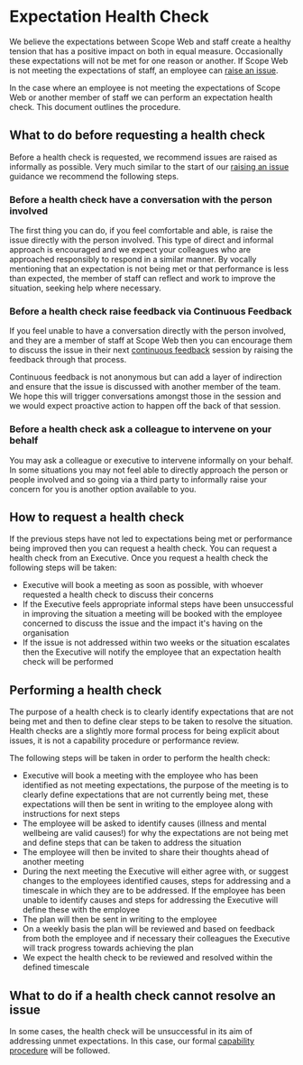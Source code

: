 # Expectation Health Check

We believe the expectations between Scope Web and staff create a healthy tension that has a positive impact on both in equal measure. Occasionally these expectations will not be met for one reason or another. If Scope Web is not meeting the expectations of staff, an employee can [raise an issue](raising_an_issue.md).

In the case where an employee is not meeting the expectations of Scope Web or another member of staff we can perform an expectation health check. This document outlines the procedure.

## What to do before requesting a health check

Before a health check is requested, we recommend issues are raised as informally as possible. Very much similar to the start of our [raising an issue](raising_an_issue.md) guidance we recommend the following steps.

### Before a health check have a conversation with the person involved

The first thing you can do, if you feel comfortable and able, is raise the issue directly with the person involved. This type of direct and informal approach is encouraged and we expect your colleagues who are approached responsibly to respond in a similar manner. By vocally mentioning that an expectation is not being met or that performance is less than expected, the member of staff can reflect and work to improve the situation, seeking help where necessary.

### Before a health check raise feedback via Continuous Feedback

If you feel unable to have a conversation directly with the person involved, and they are a member of staff at Scope Web then you can encourage them to discuss the issue in their next [continuous feedback](../../team-norms/continuous_feedback.md) session by raising the feedback through that process.

Continuous feedback is not anonymous but can add a layer of indirection and ensure that the issue is discussed with another member of the team. We hope this will trigger conversations amongst those in the session and we would expect proactive action to happen off the back of that session.

### Before a health check ask a colleague to intervene on your behalf

You may ask a colleague or executive to intervene informally on your behalf. In some situations you may not feel able to directly approach the person or people involved and so going via a third party to informally raise your concern for you is another option available to you.

## How to request a health check

If the previous steps have not led to expectations being met or performance being improved then you can request a health check. You can request a health check from an Executive. Once you request a health check the following steps will be taken:

- Executive will book a meeting as soon as possible, with whoever requested a health check to discuss their concerns
- If the Executive feels appropriate informal steps have been unsuccessful in improving the situation a meeting will be booked with the employee concerned to discuss the issue and the impact it's having on the organisation
- If the issue is not addressed within two weeks or the situation escalates then the Executive will notify the employee that an expectation health check will be performed

## Performing a health check

The purpose of a health check is to clearly identify expectations that are not being met and then to define clear steps to be taken to resolve the situation. Health checks are a slightly more formal process for being explicit about issues, it is not a capability procedure or performance review.

The following steps will be taken in order to perform the health check:

- Executive will book a meeting with the employee who has been identified as not meeting expectations, the purpose of the meeting is to clearly define expectations that are not currently being met, these expectations will then be sent in writing to the employee along with instructions for next steps
- The employee will be asked to identify causes (illness and mental wellbeing are valid causes!) for why the expectations are not being met and define steps that can be taken to address the situation
- The employee will then be invited to share their thoughts ahead of another meeting
- During the next meeting the Executive will either agree with, or suggest changes to the employees identified causes, steps for addressing and a timescale in which they are to be addressed. If the employee has been unable to identify causes and steps for addressing the Executive will define these with the employee
- The plan will then be sent in writing to the employee
- On a weekly basis the plan will be reviewed and based on feedback from both the employee and if necessary their colleagues the Executive will track progress towards achieving the plan
- We expect the health check to be reviewed and resolved within the defined timescale

## What to do if a health check cannot resolve an issue

In some cases, the health check will be unsuccessful in its aim of addressing unmet expectations. In this case, our formal [capability procedure](../process/people/capability_procedure.md) will be followed.